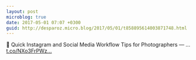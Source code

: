 ```yaml
---
layout: post
microblog: true
date: 2017-05-01 07:07 +0300
guid: http://desparoz.micro.blog/2017/05/01/t858895614003871748.html
---
```

🔗 Quick Instagram and Social Media Workflow Tips for Photographers — ... [t.co/NXo3FrPWz...](https://t.co/NXo3FrPWzA)

